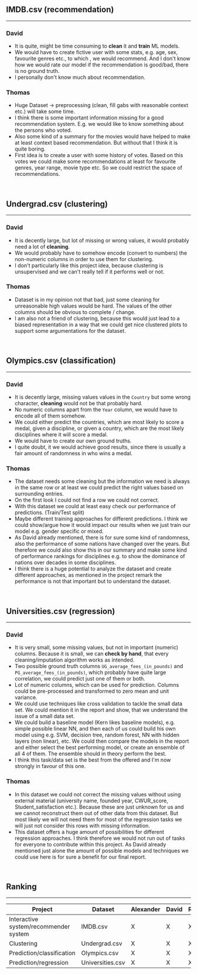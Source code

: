 
## IMDB.csv (recommendation)
***
### David
* It is quite, might be time consuming to **clean** it and **train** ML models.
* We would have to create fictive user with some stats, e.g. age, sex, favourite genres etc., to which , we would recommend. And I don't know how we would rate our model if the recommendation is good/bad, there is no ground truth.
* I personally don't know much about recommendation.
### Thomas
* Huge Dataset -> preprocessing (clean, fill gabs with reasonable context etc.) will take some time. 
* I think there is some important information missing for a good recommendation system. E.g. we would like to know something about the persons who voted.
* Also some kind of a summary for the movies would have helped to make at least context based recommendation. But without that I think it is quite boring.
* First idea is to create a user with some history of votes. Based on this votes we could make some recommendations at least for favourite genres, year range, 
movie type etc. So we could restrict the space of recommendations.

</br>

## Undergrad.csv (clustering)
***
### David
* It is decently large, but lot of missing or wrong values, it would probably need a lot of **cleaning**.
* We would probably have to somehow encode (convert to numbers) the non-numeric columns in order to use them for clustering.
* I don't particularly like this project idea, because clustering is unsupervised and we can't really tell if it performs well or not.
### Thomas
* Dataset is in my opinion not that bad, just some cleaning for unreasonable high values would be hard. The values of the other columns should be obvious to complete / change.
* I am also not a friend of clustering, because this would just lead to a biased representation in a way that we could get nice clustered plots to support some argumentations for the dataset.

</br>

## Olympics.csv (classification)
***
### David
* It is decently large, missing values values in the `Country` but some wrong character, **cleaning** would not be that probably hard.
* No numeric columns apart from the `Year` column, we would have to encode all of them somehow.
* We could either predict the countries, which are most likely to score a medal, given a discipline, or given a country, which are the most likely disciplines where it will score a medal.
* We would have to create our own ground truths.
* I quite doubt, it we would achieve good results, since there is usually a fair amount of randomness in who wins a medal.

### Thomas
* The dataset needs some cleaning but the information we need is always in the same row or at least we could predict the right values based on surrounding entries.
* On the first look I could not find a row we could not correct.
* With this dataset we could at least easy check our performance of predictions. (Train/Test split)
* Maybe different training approaches for different predictions. I think we could show/argue how it would impact our results when we just train our model e.g. gender specific or mixed.
* As David already mentioned, there is for sure some kind of randomness, also the performance of some nations have changed over the years. But therefore we could also show this in our summary and make some kind of performance rankings for disciplines e.g. to show the dominance of nations over decades in some disciplines.
* I think there is a huge potential to analyze the dataset and create different approaches, as mentioned in the project remark the performance is not that important but to understand the dataset.

</br>

## Universities.csv (regression)
***
### David
* It is very small, some missing values, but not in important (numeric) columns. Because it is small, we can **check by hand**, that every cleaning/imputation algorithm works as intended. 
* Two possible ground truth columns `UG_average_fees_(in_pounds)` and `PG_average_fees_(in_pounds)`, which probably have quite large correlation, we could predict just one of them or both.
* Lot of numeric columns, which can be used for prediction. Columns could be pre-processed and transformed to zero mean and unit variance.
* We could use techniques like cross validation to tackle the small data set. We could mention it in the report and show, that we understand the issue of a small data set.
* We could build a baseline model (Kern likes baseline models), e.g. simple possible linear NN, and then each of us could build his own model using e.g. SVM, decision tree, random forest, NN with hidden layers (non linear), etc. We could then compare the models in the report and either select the best performing model, or create an ensemble of all 4 of them. The ensemble should in theory perform the best.
* I think this task/data set is the best from the offered and I'm now strongly in favour of this one.

### Thomas
* In this dataset we could not correct the missing values without using external material (university name, founded year, CWUR_score, Student_satisfaction etc.). Because these are just unknown for us and we cannot reconstruct them out of other data from this dataset. But most likely we will not need them for most of the regression tasks we will just not consider this rows with missing information.
* This dataset offers a huge amount of possibilities for different regression approaches. I think therefore we would not run out of tasks for everyone to contribute within this project. As David already mentioned just alone the amount of possible models and techniques we could use here is for sure a benefit for our final report.

</br>

## Ranking
***
| Project                                | Dataset          | Alexander     | David         | Ronald        | Thomas       |
| -------------                          | -------------    | ------------- | ------------- | ------------- |------------- |
| Interactive system/recommender system  | IMDB.csv         | X             | X             | X             | 4            |                   
| Clustering                             | Undergrad.csv    | X             | X             | X             | 3            |  
| Prediction/classification              | Olympics.csv     | X             | X             | X             | 1            |  
| Prediction/regression                  | Universities.csv | X             | X             | X             | 2            | 